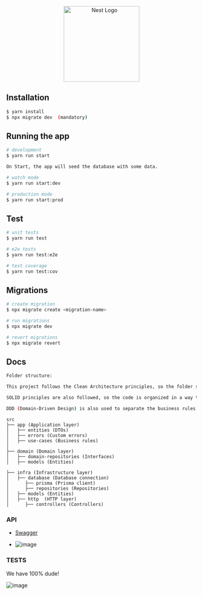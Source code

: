 <p align="center">
  <a href="http://nestjs.com/" target="blank"><img src="https://nestjs.com/img/logo-small.svg" width="200" alt="Nest Logo" /></a>
</p>

[circleci-image]: https://img.shields.io/circleci/build/github/nestjs/nest/master?token=abc123def456
[circleci-url]: https://circleci.com/gh/nestjs/nest

## Installation

```bash
$ yarn install
$ npx migrate dev  (mandatory)
```

## Running the app

```bash
# development
$ yarn run start

On Start, the app will seed the database with some data.

# watch mode
$ yarn run start:dev

# production mode
$ yarn run start:prod
```

## Test

```bash
# unit tests
$ yarn run test

# e2e tests
$ yarn run test:e2e

# test coverage
$ yarn run test:cov
```

## Migrations

```bash
# create migration
$ npx migrate create <migration-name>

# run migrations
$ npx migrate dev

# revert migrations
$ npx migrate revert
```

## Docs

```bash
Folder structure:

This project follows the Clean Architecture principles, so the folder structure is divided into three layers: Application, Domain, and Infrastructure.

SOLID principles are also followed, so the code is organized in a way that is easy to maintain and test.

DDD (Domain-Driven Design) is also used to separate the business rules from the infrastructure.


```

```
src
├── app (Application layer)
│   ├── entities (DTOs)
│   ├── errors (Custom errors)
│   ├── use-cases (Business rules)
│
├── domain (Domain layer)
│   ├── domain-repositories (Interfaces)
│   ├── models (Entities)

├── infra (Infrastructure layer)
│   ├── database (Database connection)
│      ├── prisma (Prisma client)
│      ├── repositories (Repositories)
│   ├── models (Entities)
│   ├── http  (HTTP layer)
│      ├── controllers (Controllers)

```

### API

- [Swagger](http://localhost:8000/api)

- ![image](https://github.com/AndreyElyan/golden-raspberry-api/assets/46023665/abad6417-b7de-4af0-9290-58c1e7ba4988)

### TESTS

We have 100% dude!

![image](https://github.com/AndreyElyan/golden-raspberry-api/assets/46023665/98b7afdf-cdd1-43d9-a24c-609503e2ecb8)
